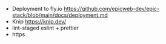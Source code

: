 - Deployment to fly.io
  https://github.com/epicweb-dev/epic-stack/blob/main/docs/deployment.md
- Knip https://knip.dev/
- lint-staged eslint + prettier
- https
